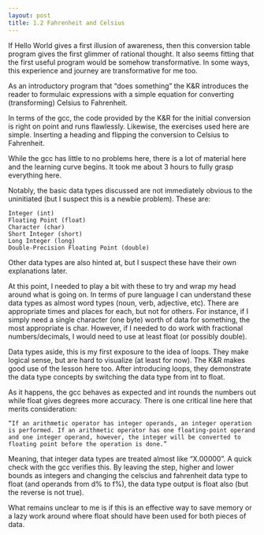 ```yaml
---
layout: post
title: 1.2 Fahrenheit and Celsius
---
```


If Hello World gives a first illusion of awareness, then this conversion table program gives the first glimmer of rational thought. It also seems fitting that the first useful program would be somehow transformative. In some ways, this experience and journey are transformative for me too. 

As an introductory program that “does something” the K&R introduces the reader to formulaic expressions with a simple equation for converting (transforming) Celsius to Fahrenheit. 

In terms of the gcc, the code provided by the K&R for the initial conversion is right on point and runs flawlessly. Likewise, the exercises used here are simple. Inserting a heading and flipping the conversion to Celsius to Fahrenheit.  

While the gcc has little to no problems here, there is a lot of material here and the learning curve begins. It took me about 3 hours to fully grasp everything here. 

Notably, the basic data types discussed are not immediately obvious to the uninitiated (but I suspect this is a newbie problem). These are: 

    Integer (int)
    Floating Point (float)
    Character (char)
    Short Integer (short)
    Long Integer (long)
    Double-Precision Floating Point (double)

Other data types are also hinted at, but I suspect these have their own explanations later. 

At this point, I needed to play a bit with these to try and wrap my head around what is going on. In terms of pure language I can understand these data types as almost word types (noun, verb, adjective, etc). There are appropriate times and places for each, but not for others. For instance, if I simply need a single character (one byte) worth of data for something, the most appropriate is char. However, if I needed to do work with fractional numbers/decimals, I would need to use at least float (or possibly double). 

Data types aside, this is my first exposure to the idea of loops. They make logical sense, but are hard to visualize (at least for now). The K&R makes good use of the lesson here too. After introducing loops, they demonstrate the data type concepts by switching the data type from int to float. 

As it happens, the gcc behaves as expected and int rounds the numbers out while float gives degrees more accuracy. There is one critical line here that merits consideration: 


    “If an arithmetic operator has integer operands, an integer operation is performed. If an arithmetic operator has one floating-point operand and one integer operand, however, the integer will be converted to floating point before the operation is done.”

Meaning, that integer data types are treated almost like “X.00000”. A quick check with the gcc verifies this. By leaving the step, higher and lower bounds as integers and changing the celscius and fahrenheit data type to float (and operands from d% to f%), the data type output is float also (but the reverse is not true).

What remains unclear to me is if this is an effective way to save memory or a lazy work around where float should have been used for both pieces of data.
 
